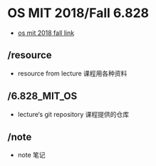 # OS MIT 2018/Fall 6.828

- [os mit 2018 fall link](https://pdos.csail.mit.edu/6.828/2018/schedule.html)

## /resource

- resource from lecture 课程用各种资料

## /6.828_MIT_OS

- lecture‘s git repository 课程提供的仓库

## /note

- note 笔记
